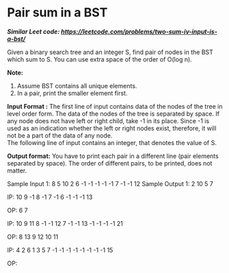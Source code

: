 # Pair sum in a BST

***Similar Leet code: https://leetcode.com/problems/two-sum-iv-input-is-a-bst/***

Given a binary search tree and an integer S, find pair of nodes in the BST which sum to S. You can use extra space of the order of O(log n).

**Note:**
1. Assume BST contains all unique elements.
2. In a pair, print the smaller element first.

**Input Format :**
The first line of input contains data of the nodes of the tree in level order form. The data of the nodes of the tree is separated by space. If any node does not have left or right child, take -1 in its place. Since -1 is used as an indication whether the left or right nodes exist, therefore, it will not be a part of the data of any node.   
The following line of input contains an integer, that denotes the value of S.

**Output format:**
You have to print each pair in a different line (pair elements separated by space). The order of different pairs, to be printed, does not matter.

Sample Input 1:
8 5 10 2 6 -1 -1 -1 -1 -1 7 -1 -1
12
Sample Output 1:
2 10
5 7

IP:
10 9 -1 8 -1 7 -1 6 -1 -1 -1
13

OP:
6 7

IP:
10 9 11 8 -1 -1 12 7 -1 -1 13 -1 -1 -1 -1
21

OP:
8 13
9 12
10 11

IP:
4 2 6 1 3 5 7 -1 -1 -1 -1 -1 -1 -1 -1
15

OP:


